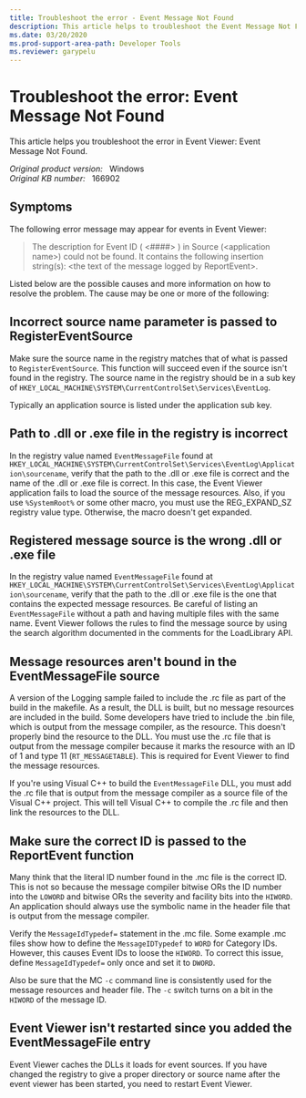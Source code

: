 ```yaml
---
title: Troubleshoot the error - Event Message Not Found
description: This article helps to troubleshoot the Event Message Not Found error.
ms.date: 03/20/2020
ms.prod-support-area-path: Developer Tools
ms.reviewer: garypelu 
---
```

# Troubleshoot the error: Event Message Not Found

This article helps you troubleshoot the error in Event Viewer: Event Message Not Found.

_Original product version:_ &nbsp; Windows  
_Original KB number:_ &nbsp; 166902

## Symptoms

The following error message may appear for events in Event Viewer:

> The description for Event ID ( <####> ) in Source (\<application name>) could not be found. It contains the following insertion string(s): \<the text of the message logged by ReportEvent>.

Listed below are the possible causes and more information on how to resolve the problem. The cause may be one or more of the following:

## Incorrect source name parameter is passed to RegisterEventSource

Make sure the source name in the registry matches that of what is passed to `RegisterEventSource`. This function will succeed even if the source isn't found in the registry. The source name in the registry should be in a sub key of `HKEY_LOCAL_MACHINE\SYSTEM\CurrentControlSet\Services\EventLog`.

Typically an application source is listed under the application sub key.

## Path to .dll or .exe file in the registry is incorrect

In the registry value named `EventMessageFile` found at `HKEY_LOCAL_MACHINE\SYSTEM\CurrentControlSet\Services\EventLog\Application\sourcename`, verify that the path to the .dll or .exe file is correct and the name of the .dll or .exe file is correct. In this case, the Event Viewer application fails to load the source of the message resources. Also, if you use `%SystemRoot%` or some other macro, you must use the REG_EXPAND_SZ registry value type. Otherwise, the macro doesn't get expanded.

## Registered message source is the wrong .dll or .exe file

In the registry value named `EventMessageFile` found at `HKEY_LOCAL_MACHINE\SYSTEM\CurrentControlSet\Services\EventLog\Application\sourcename`, verify that the path to the .dll or .exe file is the one that contains the expected message resources. Be careful of listing an `EventMessageFile` without a path and having multiple files with the same name. Event Viewer follows the rules to find the message source by using the search algorithm documented in the comments for the LoadLibrary API.

## Message resources aren't bound in the EventMessageFile source

A version of the Logging sample failed to include the .rc file as part of the build in the makefile. As a result, the DLL is built, but no message resources are included in the build. Some developers have tried to include the .bin file, which is output from the message compiler, as the resource. This doesn't properly bind the resource to the DLL. You must use the .rc file that is output from the message compiler because it marks the resource with an ID of 1 and type 11 (`RT_MESSAGETABLE`). This is required for Event Viewer to find the message resources.

If you're using Visual C++ to build the `EventMessageFile` DLL, you must add the .rc file that is output from the message compiler as a source file of the Visual C++ project. This will tell Visual C++ to compile the .rc file and then link the resources to the DLL.

## Make sure the correct ID is passed to the ReportEvent function

Many think that the literal ID number found in the .mc file is the correct ID. This is not so because the message compiler bitwise ORs the ID number into the `LOWORD` and bitwise ORs the severity and facility bits into the `HIWORD`. An application should always use the symbolic name in the header file that is output from the message compiler.

Verify the `MessageIdTypedef=` statement in the .mc file. Some example .mc files show how to define the `MessageIDTypedef` to `WORD` for Category IDs. However, this causes Event IDs to loose the `HIWORD`. To correct this issue, define `MessageIdTypedef=` only once and set it to `DWORD`.

Also be sure that the MC `-c` command line is consistently used for the message resources and header file. The `-c` switch turns on a bit in the `HIWORD` of the message ID.

## Event Viewer isn't restarted since you added the EventMessageFile entry

Event Viewer caches the DLLs it loads for event sources. If you have changed the registry to give a proper directory or source name after the event viewer has been started, you need to restart Event Viewer.
